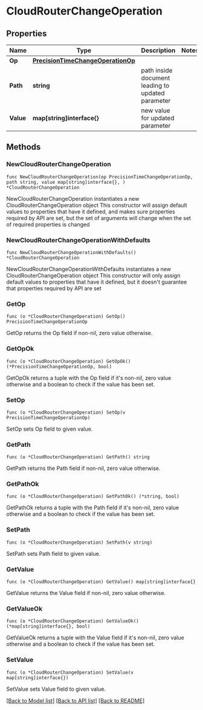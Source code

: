 # CloudRouterChangeOperation

## Properties

Name | Type | Description | Notes
------------ | ------------- | ------------- | -------------
**Op** | [**PrecisionTimeChangeOperationOp**](PrecisionTimeChangeOperationOp.md) |  | 
**Path** | **string** | path inside document leading to updated parameter | 
**Value** | **map[string]interface{}** | new value for updated parameter | 

## Methods

### NewCloudRouterChangeOperation

`func NewCloudRouterChangeOperation(op PrecisionTimeChangeOperationOp, path string, value map[string]interface{}, ) *CloudRouterChangeOperation`

NewCloudRouterChangeOperation instantiates a new CloudRouterChangeOperation object
This constructor will assign default values to properties that have it defined,
and makes sure properties required by API are set, but the set of arguments
will change when the set of required properties is changed

### NewCloudRouterChangeOperationWithDefaults

`func NewCloudRouterChangeOperationWithDefaults() *CloudRouterChangeOperation`

NewCloudRouterChangeOperationWithDefaults instantiates a new CloudRouterChangeOperation object
This constructor will only assign default values to properties that have it defined,
but it doesn't guarantee that properties required by API are set

### GetOp

`func (o *CloudRouterChangeOperation) GetOp() PrecisionTimeChangeOperationOp`

GetOp returns the Op field if non-nil, zero value otherwise.

### GetOpOk

`func (o *CloudRouterChangeOperation) GetOpOk() (*PrecisionTimeChangeOperationOp, bool)`

GetOpOk returns a tuple with the Op field if it's non-nil, zero value otherwise
and a boolean to check if the value has been set.

### SetOp

`func (o *CloudRouterChangeOperation) SetOp(v PrecisionTimeChangeOperationOp)`

SetOp sets Op field to given value.


### GetPath

`func (o *CloudRouterChangeOperation) GetPath() string`

GetPath returns the Path field if non-nil, zero value otherwise.

### GetPathOk

`func (o *CloudRouterChangeOperation) GetPathOk() (*string, bool)`

GetPathOk returns a tuple with the Path field if it's non-nil, zero value otherwise
and a boolean to check if the value has been set.

### SetPath

`func (o *CloudRouterChangeOperation) SetPath(v string)`

SetPath sets Path field to given value.


### GetValue

`func (o *CloudRouterChangeOperation) GetValue() map[string]interface{}`

GetValue returns the Value field if non-nil, zero value otherwise.

### GetValueOk

`func (o *CloudRouterChangeOperation) GetValueOk() (*map[string]interface{}, bool)`

GetValueOk returns a tuple with the Value field if it's non-nil, zero value otherwise
and a boolean to check if the value has been set.

### SetValue

`func (o *CloudRouterChangeOperation) SetValue(v map[string]interface{})`

SetValue sets Value field to given value.



[[Back to Model list]](../README.md#documentation-for-models) [[Back to API list]](../README.md#documentation-for-api-endpoints) [[Back to README]](../README.md)



